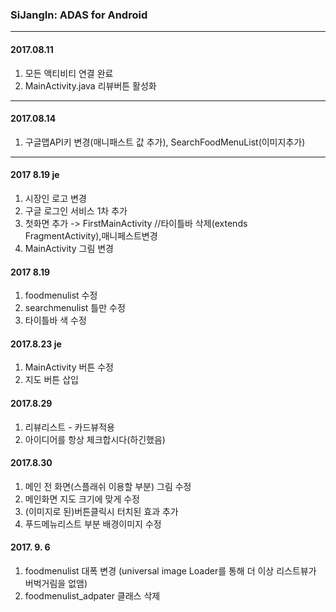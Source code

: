 ### SiJangIn: ADAS for Android

---
#### 2017.08.11
1. 모든 액티비티 연결 완료
2. MainActivity.java 리뷰버튼 활성화
---
#### 2017.08.14
1. 구글맵API키 변경(매니패스트 값 추가), SearchFoodMenuList(이미지추가)
---
#### 2017 8.19 je
1. 시장인 로고 변경
2. 구글 로그인 서비스 1차 추가
3. 첫화면 추가 -> FirstMainActivity 
//타이틀바 삭제(extends FragmentActivity),매니페스트변경
4. MainActivity 그림 변경

#### 2017 8.19
1. foodmenulist 수정
2. searchmenulist 틀만 수정
3. 타이틀바 색 수정

#### 2017.8.23 je
1. MainActivity 버튼 수정
2. 지도 버튼 삽입

#### 2017.8.29
1. 리뷰리스트 - 카드뷰적용
2. 아이디어를 항상 체크합시다(하긴했음)


#### 2017.8.30
1. 메인 전 화면(스플래쉬 이용할 부분) 그림 수정
2. 메인화면 지도 크기에 맞게 수정
3. (이미지로 된)버튼클릭시 터치된 효과 추가 
4. 푸드메뉴리스트 부분 배경이미지 수정 



#### 2017. 9. 6
1. foodmenulist 대폭 변경 (universal image Loader를 통해 더 이상 리스트뷰가 버벅거림을 없앰)
2. foodmenulist_adpater 클래스 삭제